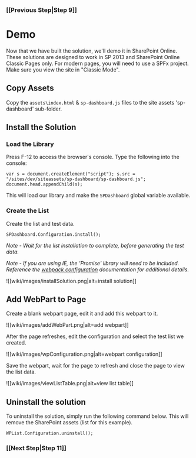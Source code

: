 ### [[Previous Step|Step 9]]

# Demo

Now that we have built the solution, we'll demo it in SharePoint Online. These solutions are designed to work in SP 2013 and SharePoint Online Classic Pages only. For modern pages, you will need to use a SPFx project. Make sure you view the site in "Classic Mode".

## Copy Assets

Copy the ```assets\index.html``` & ```sp-dashboard.js``` files to the site assets 'sp-dashboard' sub-folder.

## Install the Solution

### Load the Library

Press F-12 to access the browser's console. Type the following into the console:

```
var s = document.createElement("script"); s.src = "/sites/dev/siteassets/sp-dashboard/sp-dashboard.js"; document.head.appendChild(s);
```

This will load our library and make the ```SPDashboard``` global variable available.

### Create the List

Create the list and test data.

```
SPDashboard.Configuration.install();
```
_Note - Wait for the list installation to complete, before generating the test data._

_Note - If you are using IE, the 'Promise' library will need to be included. Reference the [webpack configuration](https://gunjandatta.github.io/dev/webpack) documentation for additional details._

![[wiki/images/installSolution.png|alt=install solution]]

## Add WebPart to Page

Create a blank webpart page, edit it and add this webpart to it.

![[wiki/images/addWebPart.png|alt=add webpart]]

After the page refreshes, edit the configuration and select the test list we created.

![[wiki/images/wpConfiguration.png|alt=webpart configuration]]

Save the webpart, wait for the page to refresh and close the page to view the list data.

![[wiki/images/viewListTable.png|alt=view list table]]

## Uninstall the solution

To uninstall the solution, simply run the following command below. This will remove the SharePoint assets (list for this example).

```
WPList.Configuration.uninstall();
```

### [[Next Step|Step 11]]
